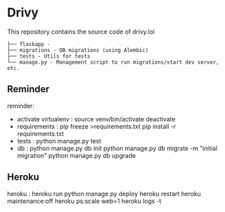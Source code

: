 Drivy
======

This repository contains the source code of drivy.lol

    ├── flaskapp -  
    ├── migrations - DB migrations (using Alembic) 
    ├── tests - Utils for tests
    └── manage.py - Management script to run migrations/start dev server, etc.


Reminder
---------

reminder:
- activate virtualenv : source venv/bin/activate
						deactivate 
- requirements : pip freeze >requirements.txt
				 pip install -r requirements.txt
- tests : python manage.py test
- db :  python manage.py db init 
		python manage.py db migrate -m "initial migration" 
		python manage.py db upgrade


Heroku
-------

heroku :
heroku run python manage.py deploy
heroku restart
heroku maintenance:off
heroku ps:scale web=1
heroku logs -t
